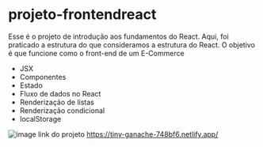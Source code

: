 # projeto-frontendreact

Esse é o projeto de introdução aos fundamentos do React. Aqui, foi praticado a estrutura do que consideramos a estrutura do React. O objetivo é que funcione como o front-end de um E-Commerce

- JSX
- Componentes
- Estado
- Fluxo de dados no React
- Renderização de listas
- Renderização condicional
- localStorage

![image](https://user-images.githubusercontent.com/99677684/212674611-93b1f8a0-2a11-450a-b025-95a526621796.png)
link do projeto https://tiny-ganache-748bf6.netlify.app/


